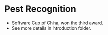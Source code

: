 # Pest Recognition

- Software Cup pf China, won the third award.
- See more details in Introduction folder.